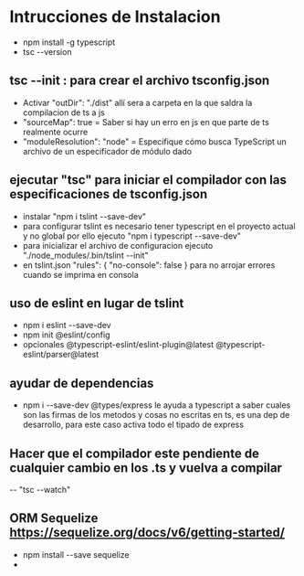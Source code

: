 
# Intrucciones de Instalacion

- npm install -g typescript
- tsc --version

## tsc --init : para crear el archivo tsconfig.json
- Activar "outDir": "./dist" allí sera a carpeta en la que saldra la compilacion de ts a js
- "sourceMap": true  =  Saber si hay un erro en js en que parte de ts realmente ocurre
- "moduleResolution": "node"   = Especifique cómo busca TypeScript un archivo de un especificador de módulo dado


## ejecutar "tsc" para iniciar el compilador con las especificaciones de tsconfig.json
- instalar "npm i tslint --save-dev"
- para configurar tslint es necesario tener typescript en el proyecto actual y no global
por ello ejecuto "npm i typescript --save-dev"
- para inicializar el archivo de configuracion ejecuto "./node_modules/.bin/tslint --init"
- en tslint.json "rules": {
        "no-console": false
    } para no arrojar errores cuando se imprima en consola

## uso de eslint en lugar de tslint
- npm i eslint --save-dev
- npm init @eslint/config
- opcionales @typescript-eslint/eslint-plugin@latest   @typescript-eslint/parser@latest


## ayudar de dependencias
- npm i --save-dev @types/express le ayuda a typescript a saber cuales son las firmas de los metodos y cosas no escritas en ts, es una dep de desarrollo, para este caso activa todo el tipado de express

## Hacer que el compilador este pendiente de cualquier cambio en los .ts y vuelva a compilar
-- "tsc --watch"

## ORM Sequelize https://sequelize.org/docs/v6/getting-started/
- npm install --save sequelize
- 